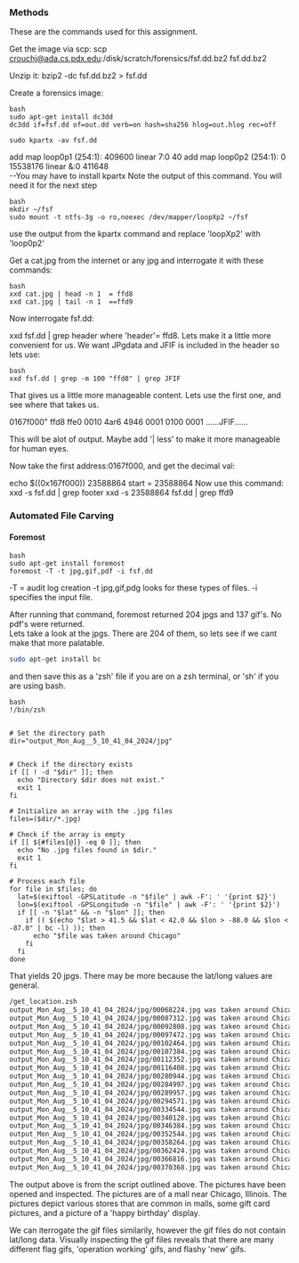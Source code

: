 ### Methods

These are the commands used for this assignment.

Get the image via scp: scp crouchj@ada.cs.pdx.edu:/disk/scratch/forensics/fsf.dd.bz2 fsf.dd.bz2

Unzip it: bzip2 -dc fsf.dd.bz2 > fsf.dd

Create a forensics image:
```
bash
sudo apt-get install dc3dd
dc3dd if=fsf.dd of=out.dd verb=on hash=sha256 hlog=out.hlog rec=off

sudo kpartx -av fsf.dd
```
add map loop0p1 (254:1): 409600 linear 7:0 40
add map loop0p2 (254:1): 0 15538176 linear &:0 411648  
--You may have to install kpartx 
Note the output of this command.  You will need it for the next step
```
bash
mkdir ~/fsf
sudo mount -t ntfs-3g -o ro,noexec /dev/mapper/loopXp2 ~/fsf
```

use the output from the kpartx command and replace 'loopXp2' with 'loop0p2'

Get a cat.jpg from the internet or any jpg and interrogate it with these commands:
```
bash
xxd cat.jpg | head -n 1  = ffd8
xxd cat.jpg | tail -n 1  ==ffd9
```
Now interrogate fsf.dd:

xxd fsf.dd | grep header 
where 'header'= ffd8. Lets make it a little more convenient for us.  We want JPgdata and JFIF is included in the header so lets use:
```
bash
xxd fsf.dd | grep -m 100 "ffd8" | grep JFIF
```
That gives us a little more manageable content. Lets use the first one, and see where that takes us.

0167f000" ffd8 ffe0 0010 4ar6 4946 0001 0100 0001 ......JFIF......

This will be alot of output.  Maybe add '| less' to make it more manageable for human eyes. 

Now take the first address:0167f000, and get the decimal val:  

echo $((0x167f000))  23588864
start = 23588864
Now use this command:
xxd -s <start in decimal> fsf.dd | grep footer
xxd -s 23588864 fsf.dd | grep ffd9

### Automated File Carving 

#### Foremost

```
bash
sudo apt-get install foremost
foremost -T -t jpg,gif,pdf -i fsf.dd
```
-T = audit log creation
-t jpg,gif,pdg looks for these types of files.
-i specifies the input file.

After running that command, foremost returned 204 jpgs and 137 gif's.  No pdf's were returned.  
Lets take a look at the jpgs.  There are 204 of them, so lets see if we cant make that more palatable.  

```bash
sudo apt-get install bc

```
and then save this as a 'zsh' file if you are on a zsh terminal, or 'sh' if you are using bash.
```
bash
!/bin/zsh 


# Set the directory path
dir="output_Mon_Aug__5_10_41_04_2024/jpg"


# Check if the directory exists
if [[ ! -d "$dir" ]]; then
  echo "Directory $dir does not exist."
  exit 1
fi

# Initialize an array with the .jpg files
files=($dir/*.jpg)

# Check if the array is empty
if [[ ${#files[@]} -eq 0 ]]; then
  echo "No .jpg files found in $dir."
  exit 1
fi

# Process each file
for file in $files; do
  lat=$(exiftool -GPSLatitude -n "$file" | awk -F': ' '{print $2}')
  lon=$(exiftool -GPSLongitude -n "$file" | awk -F': ' '{print $2}')
  if [[ -n "$lat" && -n "$lon" ]]; then
    if (( $(echo "$lat > 41.5 && $lat < 42.0 && $lon > -88.0 && $lon < -87.0" | bc -l) )); then
      echo "$file was taken around Chicago"
    fi
  fi
done
```

That yields 20 jpgs. There may be more because the lat/long values are general.  

```bash
/get_location.zsh
output_Mon_Aug__5_10_41_04_2024/jpg/00068224.jpg was taken around Chicago  (apple)
output_Mon_Aug__5_10_41_04_2024/jpg/00087312.jpg was taken around Chicago   (macys)
output_Mon_Aug__5_10_41_04_2024/jpg/00092808.jpg was taken around Chicago  (starbucks)
output_Mon_Aug__5_10_41_04_2024/jpg/00097472.jpg was taken around Chicago  (mall locagtion 1)
output_Mon_Aug__5_10_41_04_2024/jpg/00102464.jpg was taken around Chicago  (mall locagtion 1)
output_Mon_Aug__5_10_41_04_2024/jpg/00107384.jpg was taken around Chicago  (NOrdstroms)
output_Mon_Aug__5_10_41_04_2024/jpg/00112352.jpg was taken around Chicago  (the Gap)
output_Mon_Aug__5_10_41_04_2024/jpg/00116408.jpg was taken around Chicago  (gift cards at starbucks)
output_Mon_Aug__5_10_41_04_2024/jpg/00280944.jpg was taken around Chicago   (the gap)
output_Mon_Aug__5_10_41_04_2024/jpg/00284997.jpg was taken around Chicago (nordastroms)
output_Mon_Aug__5_10_41_04_2024/jpg/00289957.jpg was taken around Chicago (apple)
output_Mon_Aug__5_10_41_04_2024/jpg/00294571.jpg was taken around Chicago (starbucks)
output_Mon_Aug__5_10_41_04_2024/jpg/00334544.jpg was taken around Chicago (Neiman Marcus)
output_Mon_Aug__5_10_41_04_2024/jpg/00340128.jpg was taken around Chicago (barnes & Noble)
output_Mon_Aug__5_10_41_04_2024/jpg/00346384.jpg was taken around Chicago (abercrombie)
output_Mon_Aug__5_10_41_04_2024/jpg/00352544.jpg was taken around Chicago (outside mall location)
output_Mon_Aug__5_10_41_04_2024/jpg/00358264.jpg was taken around Chicago (giftcards)
output_Mon_Aug__5_10_41_04_2024/jpg/00362424.jpg was taken around Chicago  (gift cards)
output_Mon_Aug__5_10_41_04_2024/jpg/00366816.jpg was taken around Chicago  (apple gift cards)
output_Mon_Aug__5_10_41_04_2024/jpg/00370368.jpg was taken around Chicago  (happy birthday cards)
```


The output above is from the script outlined above. The pictures have been opened and inspected.  The pictures are of a mall near Chicago, Illinois.  The pictures depict various stores that are common in malls, some gift card pictures, and a picture of a 'happy birthday' display.



We can iterrogate the gif files similarily, however the gif files do not contain lat/long data.  Visually inspecting the gif files reveals that there are many different flag gifs, 'operation working' gifs, and flashy 'new' gifs.  